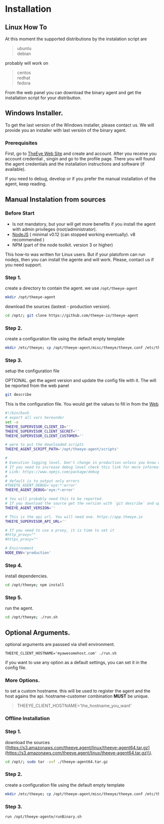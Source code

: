 # Installation

## Linux How To

At this moment the supported distributions by the instalation script are

> ubuntu    
> debian   

probably will work on

> centos    
> redhat    
> fedora    

From the web panel you can download the binary agent and get the installation script for your distribution.

## Windows Installer.

To get the last version of the Windows installer, please contact us.
We will provide you an installer with last versión of the binary agent.

### Prerequisites

First, go to [TheEye Web Site](https://theeye.io) and create and account. After you receive you account credential , singin and go to the profile page. There you will found the agent credentials and the installation instructions and software (if available).

If you need to debug, develop or if you prefer the manual installation of the agent, keep reading.

## Manual Instalation from sources

### Before Start

* Is not mandatory, but your will get more benefits if you install the agent with admin privileges (root/administrator).   
* [NodeJS](https://nodejs.org/en/) \( minimal v0.12 (can stopped working eventually). v8 recommended \)    
* NPM \(part of the node toolkit. version 3 or higher\)    

This how-to was written for Linux users. But if your platoform can run nodejs, then you can install the agente and will work. Please, contact us if you need support.

### Step 1.

create a directory to contain the agent. we use `/opt/theeye-agent`

```bash
mkdir /opt/theeye-agent
```

download the sources \(lastest - production version\).

```bash
cd /opt/; git clone https://github.com/theeye-io/theeye-agent
```

### Step 2.

create a configuration file using the default empty template

```bash
mkdir /etc/theeye; cp /opt/theeye-agent/misc/theeye/theeye.conf /etc/theeye/theeye.conf
```

### Step 3.

setup the configuration file

OPTIONAL. get the agent version and update the config file with it. The will be reported from the web panel

```bash
git describe
```

This is the configuration file. You would get the values to fill in from the [Web](https://theeye.io/profile)

```bash
#!/bin/bash
# export all vars hereunder
set -a
THEEYE_SUPERVISOR_CLIENT_ID=''
THEEYE_SUPERVISOR_CLIENT_SECRET=''
THEEYE_SUPERVISOR_CLIENT_CUSTOMER=''

# were to put the downloaded scripts
THEEYE_AGENT_SCRIPT_PATH='/opt/theeye-agent/scripts'

#
# Execution logging level. Don't change in production unless you know what are doing.
# If you need to increase debug level check this link for more information
# Link: https://www.npmjs.com/package/debug
# 
# default is to output only errors
#THEEYE_AGENT_DEBUG='eye:*:error'
THEEYE_AGENT_DEBUG='eye:*:error'

# You will probably need this to be reported.
# If you download the source get the version with `git describe` and update
THEEYE_AGENT_VERSION=''

# This is the api url. You will need one. https://app.theeye.io
THEEYE_SUPERVISOR_API_URL=''

# If you need to use a proxy, it is time to set it
#http_proxy=""
#https_proxy=""

# Environment
NODE_ENV='production'
```

### Step 4.

install dependencies.

```bash
cd /opt/theeye; npm install
```

### Step 5.

run the agent.

```bash
cd /opt/theeye; ./run.sh
```

## Optional Arguments.

optional arguments are passsed via shell environment.

`THEEYE_CLIENT_HOSTNAME='myawesomehost.com' ./run.sh`

if you want to use any option as a default settings, you can set it in the config file.

### More Options.

to set a custom hostname. this will be used to register the agent and the host agains the api. hostname-customer combination **MUST** be unique.

> THEEYE\_CLIENT\_HOSTNAME='the\_hostname\_you\_want'

### Offline Installation

### Step 1.

download the sources \([https://s3.amazonaws.com/theeye.agent/linux/theeye-agent64.tar.gz](https://s3.amazonaws.com/theeye.agent/linux/theeye-agent64.tar.gz)\).

```bash
cd /opt/; sudo tar -xvf ./theeye-agent64.tar.gz
```

### Step 2.

create a configuration file using the default empty template

```bash
mkdir /etc/theeye; cp /opt/theeye-agent/misc/theeye/theeye.conf /etc/theeye/theeye.conf
```

### Step 3.

```bash
run /opt/theeye-agente/runBinary.sh
```

